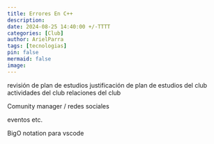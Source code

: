 ```yaml
---
title: Errores En C++
description: 
date: 2024-08-25 14:40:00 +/-TTTT
categories: [Club]
author: ArielParra 
tags: [tecnologias]
pin: false
mermaid: false
image:
---
```


revisión de plan de estudios
justificación de plan de estudios del club
actividades del club
relaciones del club

Comunity manager / redes sociales

eventos
etc.

BigO notation para vscode